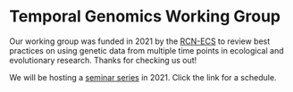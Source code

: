 # Temporal Genomics Working Group

Our working group was funded in 2021 by the [RCN-ECS](https://rcn-ecs.github.io/)
to review best practices on using genetic data from multiple time points in
ecological and evolutionary research. Thanks for checking us out!

We will be hosting a [seminar series](https://tempgenomics-rcn.github.io/website/seminar) in 2021. Click the link for a schedule.
